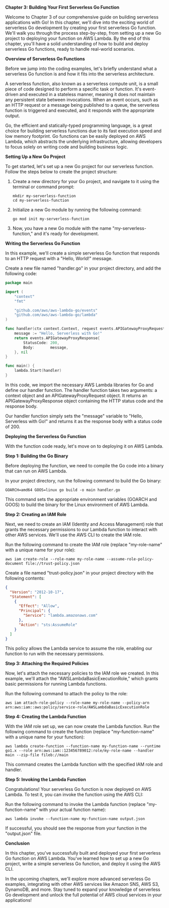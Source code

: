 **Chapter 3: Building Your First Serverless Go Function**

Welcome to Chapter 3 of our comprehensive guide on building serverless applications with Go! In this chapter, we'll dive into the exciting world of serverless Go development by creating your first serverless Go function. We'll walk you through the process step-by-step, from setting up a new Go project to deploying your function on AWS Lambda. By the end of this chapter, you'll have a solid understanding of how to build and deploy serverless Go functions, ready to handle real-world scenarios.

**Overview of Serverless Go Functions**

Before we jump into the coding examples, let's briefly understand what a serverless Go function is and how it fits into the serverless architecture.

A serverless function, also known as a serverless compute unit, is a small piece of code designed to perform a specific task or function. It's event-driven and executed in a stateless manner, meaning it does not maintain any persistent state between invocations. When an event occurs, such as an HTTP request or a message being published to a queue, the serverless function is triggered and executed, and it responds with the appropriate output.

Go, the efficient and statically-typed programming language, is a great choice for building serverless functions due to its fast execution speed and low memory footprint. Go functions can be easily deployed on AWS Lambda, which abstracts the underlying infrastructure, allowing developers to focus solely on writing code and building business logic.

**Setting Up a New Go Project**

To get started, let's set up a new Go project for our serverless function. Follow the steps below to create the project structure:

1. Create a new directory for your Go project, and navigate to it using the terminal or command prompt:
   ```
   mkdir my-serverless-function
   cd my-serverless-function
   ```

2. Initialize a new Go module by running the following command:
   ```
   go mod init my-serverless-function
   ```

3. Now, you have a new Go module with the name "my-serverless-function," and it's ready for development.

**Writing the Serverless Go Function**

In this example, we'll create a simple serverless Go function that responds to an HTTP request with a "Hello, World!" message.

Create a new file named "handler.go" in your project directory, and add the following code:

```go
package main

import (
	"context"
	"fmt"

	"github.com/aws/aws-lambda-go/events"
	"github.com/aws/aws-lambda-go/lambda"
)

func handler(ctx context.Context, request events.APIGatewayProxyRequest) (events.APIGatewayProxyResponse, error) {
	message := "Hello, Serverless with Go!"
	return events.APIGatewayProxyResponse{
		StatusCode: 200,
		Body:       message,
	}, nil
}

func main() {
	lambda.Start(handler)
}
```

In this code, we import the necessary AWS Lambda libraries for Go and define our handler function. The handler function takes two arguments: a context object and an APIGatewayProxyRequest object. It returns an APIGatewayProxyResponse object containing the HTTP status code and the response body.

Our handler function simply sets the "message" variable to "Hello, Serverless with Go!" and returns it as the response body with a status code of 200.

**Deploying the Serverless Go Function**

With the function code ready, let's move on to deploying it on AWS Lambda.

**Step 1: Building the Go Binary**

Before deploying the function, we need to compile the Go code into a binary that can run on AWS Lambda.

In your project directory, run the following command to build the Go binary:
```
GOARCH=amd64 GOOS=linux go build -o main handler.go
```

This command sets the appropriate environment variables (GOARCH and GOOS) to build the binary for the Linux environment of AWS Lambda.

**Step 2: Creating an IAM Role**

Next, we need to create an IAM (Identity and Access Management) role that grants the necessary permissions to our Lambda function to interact with other AWS services. We'll use the AWS CLI to create the IAM role.

Run the following command to create the IAM role (replace "my-role-name" with a unique name for your role):
```
aws iam create-role --role-name my-role-name --assume-role-policy-document file://trust-policy.json
```

Create a file named "trust-policy.json" in your project directory with the following contents:
```json
{
  "Version": "2012-10-17",
  "Statement": [
    {
      "Effect": "Allow",
      "Principal": {
        "Service": "lambda.amazonaws.com"
      },
      "Action": "sts:AssumeRole"
    }
  ]
}
```

This policy allows the Lambda service to assume the role, enabling our function to run with the necessary permissions.

**Step 3: Attaching the Required Policies**

Now, let's attach the necessary policies to the IAM role we created. In this example, we'll attach the "AWSLambdaBasicExecutionRole," which grants basic permissions for running Lambda functions.

Run the following command to attach the policy to the role:
```
aws iam attach-role-policy --role-name my-role-name --policy-arn arn:aws:iam::aws:policy/service-role/AWSLambdaBasicExecutionRole
```

**Step 4: Creating the Lambda Function**

With the IAM role set up, we can now create the Lambda function. Run the following command to create the function (replace "my-function-name" with a unique name for your function):
```
aws lambda create-function --function-name my-function-name --runtime go1.x --role arn:aws:iam::123456789012:role/my-role-name --handler main --zip-file fileb://main
```

This command creates the Lambda function with the specified IAM role and handler.

**Step 5: Invoking the Lambda Function**

Congratulations! Your serverless Go function is now deployed on AWS Lambda. To test it, you can invoke the function using the AWS CLI:

Run the following command to invoke the Lambda function (replace "my-function-name" with your actual function name):
```
aws lambda invoke --function-name my-function-name output.json
```

If successful, you should see the response from your function in the "output.json" file.

**Conclusion**

In this chapter, you've successfully built and deployed your first serverless Go function on AWS Lambda. You've learned how to set up a new Go project, write a simple serverless Go function, and deploy it using the AWS CLI.

In the upcoming chapters, we'll explore more advanced serverless Go examples, integrating with other AWS services like Amazon SNS, AWS S3, DynamoDB, and more. Stay tuned to expand your knowledge of serverless Go development and unlock the full potential of AWS cloud services in your applications!